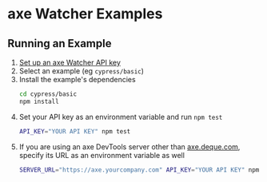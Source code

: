 # axe Watcher Examples

## Running an Example

1. [Set up an axe Watcher API key](https://axe.deque.com/settings)
1. Select an example (eg `cypress/basic`)
1. Install the example's dependencies
   ```sh
   cd cypress/basic
   npm install
   ```
1. Set your API key as an environment variable and run `npm test`
   ```sh
   API_KEY="YOUR API KEY" npm test
   ```
1. If you are using an axe DevTools server other than [axe.deque.com](https://axe.deque.com), specify its URL as an environment variable as well
   ```sh
   SERVER_URL="https://axe.yourcompany.com" API_KEY="YOUR API KEY" npm test
   ```
